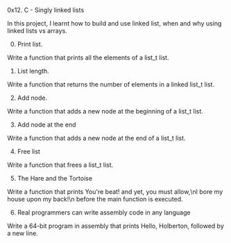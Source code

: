 0x12. C - Singly linked lists

In this project, I learnt how to build and use linked list, when and why using linked lists vs arrays.

0. Print list.

Write a function that prints all the elements of a list_t list.

1. List length.

Write a function that returns the number of elements in a linked list_t list.

2. Add node.

Write a function that adds a new node at the beginning of a list_t list.

3. Add node at the end

Write a function that adds a new node at the end of a list_t list.

4. Free list

Write a function that frees a list_t list.

5. The Hare and the Tortoise

Write a function that prints You're beat! and yet, you must allow,\nI bore my house upon my back!\n before the main function is executed.

6. Real programmers can write assembly code in any language

Write a 64-bit program in assembly that prints Hello, Holberton, followed by a new line.
